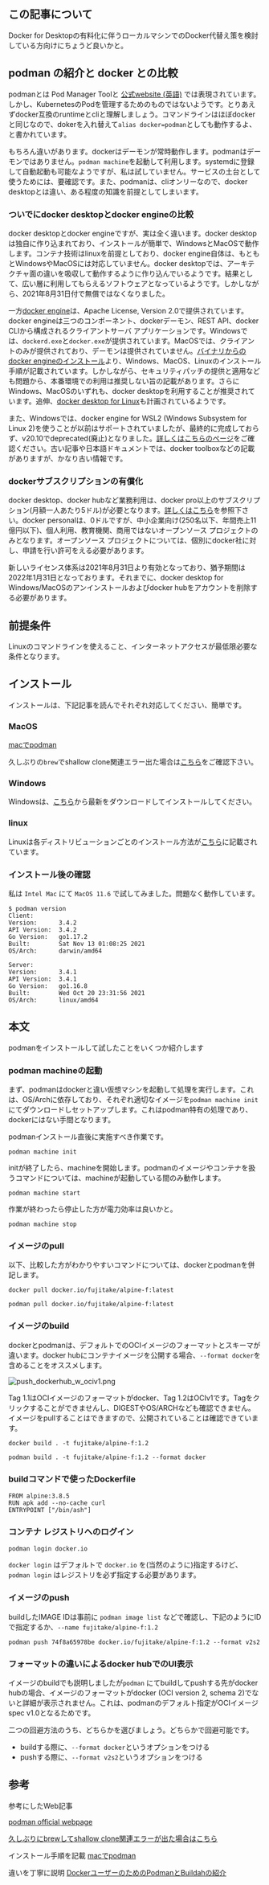 ## この記事について

Docker for Desktopの有料化に伴うローカルマシンでのDocker代替え策を検討している方向けにちょうど良いかと。

## podman の紹介と docker との比較

podmanとは Pod Manager Toolと [公式website (英語)](https://podman.io) では表現されています。しかし、KubernetesのPodを管理するためのものではないようです。とりあえずdocker互換のruntimeとcliと理解しましょう。コマンドラインはほぼdockerと同じなので、dokerを入れ替えて`alias docker=podman`としても動作するよ、と書かれています。

もちろん違いがあります。dockerはデーモンが常時動作します。podmanはデーモンではありません。`podman machine`を起動して利用します。systemdに登録して自動起動も可能なようですが、私は試していません。サービスの土台として使うためには、要確認です。また、podmanは、cliオンリーなので、docker desktopとは違い、ある程度の知識を前提としてしまいます。

### ついでにdocker desktopとdocker engineの比較

docker desktopとdocker engineですが、実は全く違います。docker desktopは独自に作り込まれており、インストールが簡単で、WindowsとMacOSで動作します。コンテナ技術はlinuxを前提としており、docker engine自体は、もともとWindowsやMacOSには対応していません。docker desktopでは、アーキテクチャ面の違いを吸収して動作するように作り込んでいるようです。結果として、広い層に利用してもらえるソフトウェアとなっているようです。しかしながら、2021年8月31日付で無償ではなくなりました。

一方[docker engine](https://docs.docker.com/engine/)は、Apache License, Version 2.0で提供されています。docker engineは三つのコンポーネント、dockerデーモン、REST API、docker CLIから構成されるクライアントサーバ アプリケーションです。Windowsでは、`dockerd.exe`と`docker.exe`が提供されています。MacOSでは、クライアントのみが提供されており、デーモンは提供されていません。[バイナリからのdocker engineのインストール](https://docs.docker.com/engine/install/binaries/)より、Windows、MacOS、Linuxのインストール手順が記載されています。しかしながら、セキュリティパッチの提供と適用なども問題から、本番環境での利用は推奨しない旨の記載があります。さらにWindows、MacOSのいずれも、docker desktopを利用することが推奨されています。追伸、[docker desktop for Linux](https://www.docker.com/blog/accelerating-new-features-in-docker-desktop/)も計画されているようです。

また、Windowsでは、docker engine for WSL2 (Windows Subsystem for Linux 2)を使うことが以前はサポートされていましたが、最終的に完成しておらず、v20.10でdeprecated(廃止)となりました。[詳しくはこちらのページ](https://docs.docker.com/engine/deprecated/#linux-containers-on-windows-lcow-experimental)をご確認ください。古い記事や日本語ドキュメントでは、docker toolboxなどの記載がありますが、かなり古い情報です。

### dockerサブスクリプションの有償化

docker desktop、docker hubなど業務利用は、docker pro以上のサブスクリプション(月額一人あたり5ドル)が必要となります。[詳しくはこちら](https://www.docker.com/pricing)を参照下さい。docker personalは、0ドルですが、中小企業向け(250名以下、年間売上11億円以下)、個人利用、教育機関、商用ではないオープンソース プロジェクトのみとなります。オープンソース プロジェクトについては、個別にdocker社に対し、申請を行い許可をえる必要があります。

新しいライセンス体系は2021年8月31日より有効となっており、猶予期間は2022年1月31日となっております。それまでに、docker desktop for Windows/MacOSのアンインストールおよびdocker hubをアカウントを削除する必要があります。

## 前提条件

Linuxのコマンドラインを使えること、インターネットアクセスが最低限必要な条件となります。

## インストール

インストールは、下記記事を読んでそれぞれ対応してください、簡単です。

### MacOS

[macでpodman](https://blog.1q77.com/2021/09/podman-on-mac/)

久しぶりの`brew`でshallow clone関連エラー出た場合は[こちら](https://gotohayato.com/content/528/)をご確認下さい。

### Windows

Windowsは、[こちら](https://github.com/containers/podman/releases/latest/download/podman-remote-release-windows.zip)から最新をダウンロードしてインストールしてください。

### linux

Linuxは各ディストリビューションごとのインストール方法が[こちら](https://podman.io/getting-started/installation)に記載されています。

### インストール後の確認

私は `Intel Mac` にて `MacOS 11.6` で試してみました。問題なく動作しています。

```sh:
$ podman version
Client:
Version:      3.4.2
API Version:  3.4.2
Go Version:   go1.17.2
Built:        Sat Nov 13 01:08:25 2021
OS/Arch:      darwin/amd64

Server:
Version:      3.4.1
API Version:  3.4.1
Go Version:   go1.16.8
Built:        Wed Oct 20 23:31:56 2021
OS/Arch:      linux/amd64
```

## 本文

podmanをインストールして試したことをいくつか紹介します

### podman machineの起動

まず、podmanはdockerと違い仮想マシンを起動して処理を実行します。これは、OS/Archに依存しており、それぞれ適切なイメージを`podman machine init`にてダウンロードしセットアップします。これはpodman特有の処理であり、dockerにはない手間となります。

podmanインストール直後に実施すべき作業です。

`podman machine init`

initが終了したら、machineを開始します。podmanのイメージやコンテナを扱うコマンドについては、machineが起動している間のみ動作します。

`podman machine start`

作業が終わったら停止した方が電力効率は良いかと。

`podman machine stop`

### イメージのpull

以下、比較した方がわかりやすいコマンドについては、dockerとpodmanを併記します。

`docker pull docker.io/fujitake/alpine-f:latest`

`podman pull docker.io/fujitake/alpine-f:latest`

### イメージのbuild

dockerとpodmanは、デフォルトでのOCIイメージのフォーマットとスキーマが違います。docker hubにコンテナイメージを公開する場合、`--format docker`を含めることをオススメします。

![push_dockerhub_w_ociv1.png](../../imgs/push_dockerhub_w_ociv1.png)

Tag 1.1はOCIイメージのフォーマットがdocker、Tag 1.2はOCIv1です。Tagをクリックすることができませんし、DIGESTやOS/ARCHなども確認できません。イメージをpullすることはできますので、公開されていることは確認できています。

`docker build . -t fujitake/alpine-f:1.2`

`podman build . -t fujitake/alpine-f:1.2 --format docker`

### buildコマンドで使ったDockerfile

```sh:
FROM alpine:3.8.5
RUN apk add --no-cache curl
ENTRYPOINT ["/bin/ash"]
```

### コンテナ レジストリへのログイン

`podman login docker.io`

`docker login` はデフォルトで `docker.io` を(当然のように)指定するけど、`podman login` はレジストリを必ず指定する必要があります。

### イメージのpush

buildしたIMAGE IDは事前に `podman image list` などで確認し、下記のようにIDで指定するか、`--name fujitake/alpine-f:1.2`

`podman push 74f8a65978be docker.io/fujitake/alpine-f:1.2 --format v2s2`

### フォーマットの違いによるdocker hubでのUI表示

イメージのbuildでも説明しましたが`podman` にてbuildしてpushする先がdocker hubの場合、イメージのフォーマットがdocker (OCI version 2, schema 2)でないと詳細が表示されません。これは、podmanのデフォルト指定がOCIイメージspec v1.0となるためです。

二つの回避方法のうち、どちらかを選びましょう。どちらかで回避可能です。
- buildする際に、`--format docker`というオプションをつける
- pushする際に、`--format v2s2`というオプションをつける

## 参考

参考にしたWeb記事

[podman official webpage](https://podman.io)

[久しぶりにbrewしてshallow clone関連エラーが出た場合はこちら](https://gotohayato.com/content/528/)

インストール手順を記載 [macでpodman](https://blog.1q77.com/2021/09/podman-on-mac/)

違いを丁寧に説明 [DockerユーザーのためのPodmanとBuildahの紹介](https://rheb.hatenablog.com/entry/2020/07/16/podman_buidah_for_docker_users)
